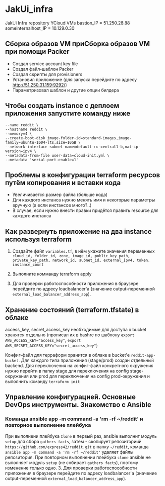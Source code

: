 # JakUi_infra

JakUi Infra repository
YCloud VMs
bastion_IP = 51.250.28.88
someinternalhost_IP = 10.129.0.30

## Сборка образов VM приСборка образов VM при помощи Packer

- Создал service account key file
- Создал файл-шаблон Packer
- Создал скрипты для provisioners
- Установил приложение (для запуска перейдите по адресу http://51.250.31.159:9292/)
- Параметризовал шаблон и другие опции билдера

## Чтобы создать instance с деплоем приложения запустите команду ниже

```yc compute instance create    \
--name reddit \
--hostname reddit \
--memory=4 \
--create-boot-disk image-folder-id=standard-images,image-family=ubuntu-1604-lts,size=10GB \
--network-interface subnet-name=default-ru-central1-b,nat-ip-version=ipv4 \
--metadata-from-file user-data=cloud-init.yml \
--metadata 'serial-port-enable=1'
```

## Проблемы в конфигурации terraform ресурсов путём копирования и вставки кода

- Увеличивается размер файла (больше кода)
- Для каждого инстанса нужно менять имя и некоторые параметры вручную (а если инстансов много?..)
- В случае, если нужно внести правки придётся править resource для каждого инстанса

## Как развернуть приложение на два instance используя terraform

1. Создайте файл `variables.tf`, в нём укажите значения переменных ```cloud_id, folder_id, zone, image_id, public_key_path,``` 
```private_key_path, network_id, subnet_id, external_ipv4, token, instance_count```

2. Выполните комманду terraform apply

3. Для проверки работоспособности приложения в браузере перейдите по адресу loadbalancer'a (значение output-переменной
   `external_load_balancer_address_app`).
## Хранение состояний (terraform.tfstate) в облаке

access_key, secret_access_key необходимые для доступа к bucket хранятся отдельно (прописал их в bashrc по шаблону
`export AWS_ACCESS_KEY="access_key"`, `export AWS_SECRET_ACCESS_KEY="secret_access_key"`)

Конфиг-файл для терраформ хранится в облаке в bucket'е `reddit-app-bucket`. Для каждого типа приложения (stage/prod) создан отдельный backend. Для переключения на конфиг-файл конкретного окружения нужно перейти в папку stage для переключения на config stage-окружения или prod для переключения на config prod-окружения и выполнить команду `terraform init`

## Управление конфигурацией. Основные DevOps инструменты. Знакомство с Ansible

### Команда ansible app -m command -a 'rm -rf ~/reddit' и повторное выполнение плейбука

При выполнени плейбука `Сlone` в первый раз, ansible выполнит модуль `setup` для сбора `gathers facts`, затем - 
скопирует репозиториий `https://github.com/express42/reddit.git` в папку `~/reddit`, команда
`ansible app -m command -a 'rm -rf ~/reddit'` удаляет файлы репозитория. При повторном выполнении плейбука `clone`
ansible не выполняет модуль `setup` (не собирает `gathers facts`), поэтому изменение только одно.
3. Для проверки работоспособности приложения в браузере перейдите по адресу loadbalancer'a (значение output-переменной `external_load_balancer_address_app`).
